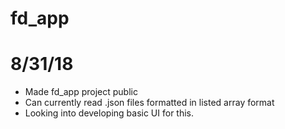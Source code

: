 # fd_app
# 8/31/18
  - Made fd_app project public
  - Can currently read .json files formatted in listed array format
  - Looking into developing basic UI for this.
